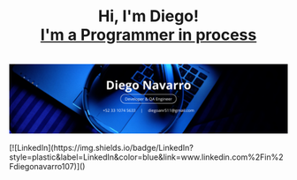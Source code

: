 <h1 align=center>Hi, I'm Diego! <br/><a href="https://github.com/Daggerdiego107"> I'm a Programmer in process</a></h1>
<br>
<img align="center" alt="Banner" src="./images/Banner.png"/>
<br> </br>
[![LinkedIn](https://img.shields.io/badge/LinkedIn?style=plastic&label=LinkedIn&color=blue&link=www.linkedin.com%2Fin%2Fdiegonavarro107)]()
